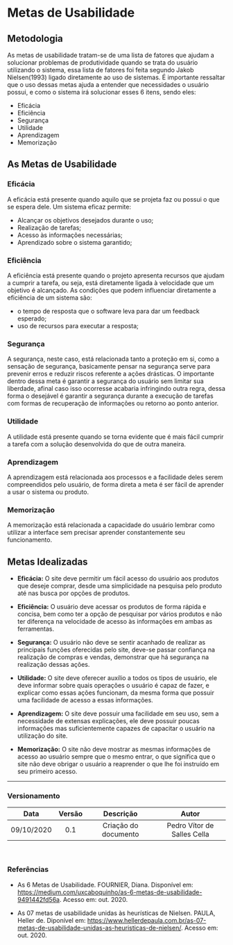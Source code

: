 # Metas de Usabilidade

## Metodologia
As metas de usabilidade tratam-se de uma lista de fatores que ajudam a solucionar problemas de produtividade quando se trata do usuário utilizando o sistema, essa lista de fatores foi feita segundo Jakob Nielsen(1993) ligado diretamente ao uso de sistemas. É importante ressaltar que o uso dessas metas ajuda a entender que necessidades o usuário possui, e como o sistema irá solucionar esses 6 itens, sendo eles:
<ul>
    <li>Eficácia</li>
    <li>Eficiência</li>
    <li>Segurança</li>
    <li>Utilidade</li>
    <li>Aprendizagem</li>
    <li>Memorização</li>
</ul>

## As Metas de Usabilidade

### Eficácia
A eficácia está presente quando aquilo que se projeta faz ou possui o que se espera dele. Um sistema eficaz permite:

* Alcançar os objetivos desejados durante o uso;
* Realização de tarefas;
* Acesso às informações necessárias;
* Aprendizado sobre o sistema garantido;


### Eficiência
A eficiência está presente quando o projeto apresenta recursos que ajudam a cumprir a tarefa, ou seja, está diretamente ligada à velocidade que um objetivo é alcançado. As condições que podem influenciar diretamente a eficiência de um sistema são:

* o tempo de resposta que o software leva para dar um feedback esperado;
* uso de recursos para executar a resposta;

### Segurança
A segurança, neste caso, está relacionada tanto a proteção em si, como a sensação de segurança, basicamente pensar na segurança serve para prevenir erros e reduzir riscos referente a ações drásticas. O importante dentro dessa meta é garantir a segurança do usuário sem limitar sua liberdade, afinal caso isso ocorresse acabaria infringindo outra regra, dessa forma o desejável é garantir a segurança durante a execução de tarefas com formas de recuperação de informações ou retorno ao ponto anterior.

### Utilidade

A utilidade está presente quando se torna evidente que é mais fácil cumprir a tarefa com a solução desenvolvida do que de outra maneira.

### Aprendizagem

A aprendizagem está relacionada aos processos e a facilidade deles serem compreendidos pelo usuário, de forma direta a meta é ser fácil de aprender a usar o sistema ou produto.

### Memorização

A memorização está relacionada a capacidade do usuário lembrar como utilizar a interface sem precisar aprender constantemente seu funcionamento.

## Metas Idealizadas

* **Eficácia:** O site deve permitir um fácil acesso do usuário aos produtos que deseje comprar, desde uma simplicidade na pesquisa pelo produto até nas busca por opções de produtos.

* **Eficiência:** O usuário deve acessar os produtos de forma rápida e concisa, bem como ter a opção de pesquisar por vários produtos e não ter diferença na velocidade de acesso às informações em ambas as ferramentas.

* **Segurança:** O usuário não deve se sentir acanhado de realizar as principais funções oferecidas pelo site, deve-se passar confiança na realização de compras e vendas, demonstrar que há segurança na realização dessas ações.

* **Utilidade:** O site deve oferecer auxílio a todos os tipos de usuário, ele deve informar sobre quais operações o usuário é capaz de fazer, e explicar como essas ações funcionam, da mesma forma que possuir uma facilidade de acesso a essas informações.

* **Aprendizagem:** O site deve possuir uma facilidade em seu uso, sem a necessidade de extensas explicações, ele deve possuir poucas informações mas suficientemente capazes de capacitar o usuário na utilização do site. 

* **Memorização:** O site não deve mostrar as mesmas informações de acesso ao usuário sempre que o mesmo entrar, o que significa que o site não deve obrigar o usuário a reaprender o que lhe foi instruído em seu primeiro acesso.

---
### Versionamento

|Data|Versão|Descrição|Autor|
|:-:|:-:|:-:|:-:|
|09/10/2020|0.1|Criação do documento| Pedro Vítor de Salles Cella|
<br>

### Referências
- As 6 Metas de Usabilidade. FOURNIER, Diana. Disponível em: <https://medium.com/uxcaboquinho/as-6-metas-de-usabilidade-9491442fd56a>. Acesso em: out. 2020.

- As 07 metas de usabilidade unidas às heurísticas de Nielsen. PAULA, Heller de. Diponível em: <https://www.hellerdepaula.com.br/as-07-metas-de-usabilidade-unidas-as-heuristicas-de-nielsen/>. Acesso em: out. 2020.
